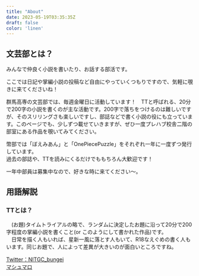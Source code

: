 ```yaml
---
title: "About"
date: 2023-05-19T03:35:35Z
draft: false
color: 'linen'
---
```


## 文芸部とは？
みんなで仲良く小説を書いたり、お話する部活です。  
  
ここでは日記や掌編小説の投稿など自由にやっていくつもりですので、気軽に覗きに来てくださいね！  

群馬高専の文芸部では、毎週金曜日に活動しています！　TTと呼ばれる、20分で200字の小説を書くのが主な活動です。200字で落ちをつけるのは難しいですが、そのスリリングさも楽しいですし、部誌などで書く小説の役にも立っています。このページでも、少しずつ載せていきますが、ぜひ一度プレハブ校舎二階の部室にある作品を覗いてみてください。  
  
幣部では「ぼえみあん」と「OnePiecePuzzle」をそれぞれ一年に一度ずつ発行しています。  
過去の部誌や、TTを読みにくるだけでももちろん大歓迎です！  

一年中部員は募集中なので、好きな時に来てください～。  
  
## 用語解説
### TTとは？
　(お題)タイムトライアルの略で、ランダムに決定したお題に沿って20分で200字程度の掌編小説を書くこと(or このようにして書かれた作品)です。  
　日常を描く人もいれば、星新一風に落とす人もいて、R18なえぐめの書く人もいます。同じお題で、人によって差異が大きいのが面白いところですね。  



[Twitter：NITGC_bungei](https://twitter.com/NITGC_bungei)  
[マシュマロ](https://marshmallow-qa.com/nitgc_bungei?utm_medium=twitter&utm_source=promotion)
